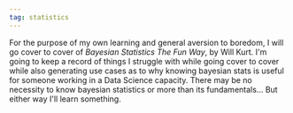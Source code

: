 ```yaml
---
tag: statistics
---
```


For the purpose of my own learning and general aversion to boredom, I will go cover to cover of _Bayesian Statistics The Fun Way_, by Will Kurt. I'm going to keep a record of things I struggle with while going cover to cover while also generating use cases as to why knowing bayesian stats is useful for someone working in a Data Science capacity. There may be no necessity to know bayesian statistics or more than its fundamentals... But either way I'll learn something.
